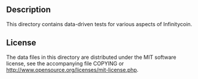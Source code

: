 Description
------------

This directory contains data-driven tests for various aspects of Infinitycoin.

License
--------

The data files in this directory are distributed under the MIT software
license, see the accompanying file COPYING or
http://www.opensource.org/licenses/mit-license.php.

